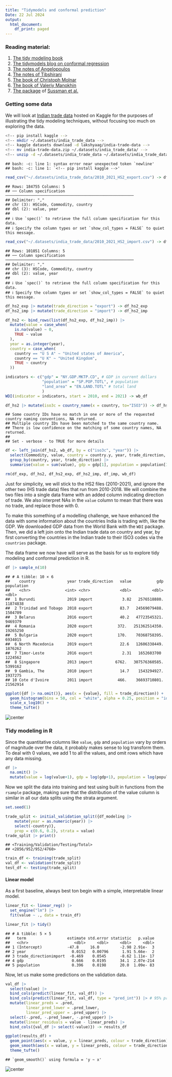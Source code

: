 ```yaml
---
title: "Tidymodels and conformal prediction"
Date: 22 Jul 2024
output:
  html_document:
    df_print: paged
---
```





### Reading material:

1.  [The tidy modeling book](https://www.tmwr.org/)
2.  [The tidymodels blog on conformal regression](https://www.tidymodels.org/learn/models/conformal-regression/)
3.  [The notes of Angelopoulos](https://arxiv.org/abs/2107.07511)
4.  [The notes of Tibshirani](https://www.stat.berkeley.edu/~ryantibs/statlearn-s23/lectures/conformal.pdf)
5.  [The book of Christoph Molnar](https://christophmolnar.com/books/conformal-prediction/)
6.  [The book of Valeriy Manokhin](https://maven.com/valeriy-manokhin/applied-conformal-prediction)
7.  [The package](https://github.com/herbps10/AdaptiveConformal) of [Sussman et al.](https://arxiv.org/abs/2312.00448)

### Getting some data

We will look at [Indian trade data](https://www.kaggle.com/datasets/lakshyaag/india-trade-data) hosted on Kaggle for the purposes of illustrating the tidy modeling techniques, without focusing too much on exploring the data.


``` bash
<!-- pip install kaggle -->
<!-- mkdir ~/.datasets/india_trade_data -->
<!-- kaggle datasets download -d lakshyaag/india-trade-data -->
<!-- mv india-trade-data.zip ~/.datasets/india_trade_data/ -->
<!-- unzip -d ~/.datasets/india_trade_data ~/.datasets/india_trade_data/india-trade-data.zip  -->
```

```
## bash: -c: line 1: syntax error near unexpected token `newline'
## bash: -c: line 1: `<!-- pip install kaggle -->'
```



``` r
read_csv("~/.datasets/india_trade_data/2010_2021_HS2_export.csv") -> df_hs2_exp
```

```
## Rows: 184755 Columns: 5
## ── Column specification ────────────────────────────────────────────────────────
## Delimiter: ","
## chr (3): HSCode, Commodity, country
## dbl (2): value, year
## 
## ℹ Use `spec()` to retrieve the full column specification for this data.
## ℹ Specify the column types or set `show_col_types = FALSE` to quiet this message.
```

``` r
read_csv("~/.datasets/india_trade_data/2010_2021_HS2_import.csv") -> df_hs2_imp
```

```
## Rows: 101051 Columns: 5
## ── Column specification ────────────────────────────────────────────────────────
## Delimiter: ","
## chr (3): HSCode, Commodity, country
## dbl (2): value, year
## 
## ℹ Use `spec()` to retrieve the full column specification for this data.
## ℹ Specify the column types or set `show_col_types = FALSE` to quiet this message.
```

``` r
df_hs2_exp |> mutate(trade_direction = "export") -> df_hs2_exp
df_hs2_imp |> mutate(trade_direction = "import") -> df_hs2_imp

df_hs2 <- bind_rows(list(df_hs2_exp, df_hs2_imp)) |> 
  mutate(value = case_when(
    is.na(value) ~ 0,
    TRUE ~ value
  ),
  year = as.integer(year),
  country = case_when(
    country == "U S A" ~ "United states of America",
    country == "U K" ~ "United Kingdom",
    TRUE ~ country
  ))

indicators <- c("gdp" = "NY.GDP.MKTP.CD", # GDP in current dollars
                "population" = "SP.POP.TOTL", # population
                "land_area" = "EN.LAND.TOTL" # total land
                )
WDI(indicator = indicators, start = 2010, end = 2021) -> wb_df

df_hs2 |> mutate(iso3c = country_name(x = country, to="ISO3")) -> df_hs2
```

```
## Some country IDs have no match in one or more of the requested country naming conventions, NA returned.
## Multiple country IDs have been matched to the same country name.
## There is low confidence on the matching of some country names, NA returned.
## 
## Set - verbose - to TRUE for more details
```

``` r
df <- left_join(df_hs2, wb_df, by = c("iso3c", "year")) |> 
  select(Commodity, value, country = country.y, year, trade_direction, iso3c, gdp, population) |> 
  group_by(country, year, trade_direction) |> 
  summarise(value = sum(value), gdp = gdp[1], population = population[1], .groups = "drop")

rm(df_exp, df_hs2, df_hs2_exp, df_hs2_imp, df_imp, wb_df)
```

Just for simplicity, we will stick to the HS2 files (2010-2021), and ignore the other two (HS trade data) files that run from 2010-2018. We will combine the two files into a single data frame with an added column indicating direction of trade. We also interpret NAs in the `value` column to mean that there was no trade, and replace those with 0.

To make this something of a modelling challenge, we have enhanced the data with some information about the countries India is trading with, like the GDP. We downloaded GDP data from the World Bank with the `WDI` package. Then, we did a left join onto the Indian trade data on country and year, by first converting the countries in the Indian trade to their ISO3 codes via the `countries` package.

The data frame we now have will serve as the basis for us to explore tidy modeling and conformal prediction in R.


``` r
df |> sample_n(10)
```

```
## # A tibble: 10 × 6
##    country              year trade_direction   value           gdp population
##    <chr>               <int> <chr>             <dbl>         <dbl>      <dbl>
##  1 Burundi              2019 import             3.82   2576518880.   11874838
##  2 Trinidad and Tobago  2018 export            83.7   24569079488.    1504709
##  3 Belarus              2016 export            40.2   47723545321.    9469379
##  4 Romania              2020 export           372.   251362514350.   19265250
##  5 Bulgaria             2020 export           170.    70368758395.    6934015
##  6 North Macedonia      2019 export            22.6   12606338449.    1876262
##  7 Timor-Leste          2016 export             2.31   1652603700     1224562
##  8 Singapore            2013 import          6762.   307576360585.    5399162
##  9 Gambia, The          2010 import            14.7    1543294927.    1937275
## 10 Cote d'Ivoire        2011 import           466.    36693710801.   21562914
```

``` r
ggplot({df |> na.omit()}, aes(x = {value}, fill = trade_direction)) +
  geom_histogram(bins = 50, col = "white", alpha = 0.25, position = "identity") +
  scale_x_log10() +
  theme_tufte()
```

![center](/figures/tidymodconformal/unnamed-chunk-3-1.png)

### Tidy modeling in R

Since the quantitative columns like `value`, `gdp` and `population` vary by orders of magnitude over the data, it probably makes sense to log transform them. To deal with 0 values, we add 1 to all the values, and omit rows which have any data missing.


``` r
df |> 
  na.omit() |> 
  mutate(value = log(value+1), gdp = log(gdp+1), population = log(population+1)) -> df_modeling
```

Now we split the data into training and test using built in functions from the `rsample` package, making sure that the distribution of the value column is similar in all our data splits using the strata argument. 


``` r
set.seed(1)

trade_split <- initial_validation_split({df_modeling |> 
    mutate(year = as.numeric(year)) |> 
    select(-country)}, 
    prop = c(0.6, 0.2), strata = value)
trade_split |> print()
```

```
## <Training/Validation/Testing/Total>
## <2856/952/952/4760>
```

``` r
train_df <- training(trade_split)
val_df <- validation(trade_split)
test_df <- testing(trade_split)
```

#### Linear model

As a first baseline, always best ton begin with a simple, interpretable linear model.


``` r
linear_fit <- linear_reg() |> 
  set_engine("lm") |> 
  fit(value ~ ., data = train_df)

linear_fit |> tidy()
```

```
## # A tibble: 5 × 5
##   term                  estimate std.error statistic   p.value
##   <chr>                    <dbl>     <dbl>     <dbl>     <dbl>
## 1 (Intercept)           -47.8     16.0         -2.98 2.91e-  3
## 2 year                    0.0152   0.00796      1.91 5.66e-  2
## 3 trade_directionimport  -0.469    0.0545      -8.62 1.11e- 17
## 4 gdp                     0.666    0.0195      34.1  2.07e-214
## 5 population              0.396    0.0198      20.0  1.09e- 83
```

Now, let us make some predictions on the validation data.


``` r
val_df |> 
  select(value) |> 
  bind_cols(predict(linear_fit, val_df)) |> 
  bind_cols(predict(linear_fit, val_df, type = "pred_int")) |> # 95% prediction intervals
  mutate(linear_preds = .pred, 
         linear_pred_lower = .pred_lower,
         linear_pred_upper = .pred_upper) |> 
  select(-.pred, -.pred_lower, -.pred_upper) |> 
  mutate(linear_residuals = value - linear_preds) |> 
  bind_cols({val_df |> select(-value)}) -> results_df

ggplot(results_df) +
  geom_point(aes(x = value, y = linear_preds, colour = trade_direction)) +
  geom_smooth(aes(x = value, y = linear_preds, colour = trade_direction), method="lm") +
  theme_tufte()
```

```
## `geom_smooth()` using formula = 'y ~ x'
```

![center](/figures/tidymodconformal/unnamed-chunk-7-1.png)

